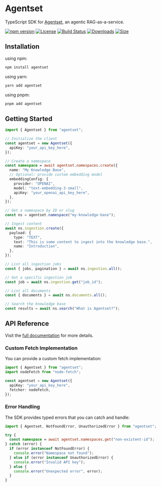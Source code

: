 # Agentset

TypeScript SDK for [Agentset](https://agentset.ai), an agentic RAG-as-a-service.

[![npm version][npm-badge]][npm]
[![License][license-badge]][license]
[![Build Status][build-badge]][build]
[![Downloads][downloads-badge]][npm]
[![Size][size-badge]][npm]

## Installation

using npm:

```sh
npm install agentset
```

using yarn:

```sh
yarn add agentset
```

using pnpm:

```sh
pnpm add agentset
```

## Getting Started

```typescript
import { Agentset } from "agentset";

// Initialize the client
const agentset = new Agentset({
  apiKey: "your_api_key_here",
});

// Create a namespace
const namespace = await agentset.namespaces.create({
  name: "My Knowledge Base",
  // Optional: provide custom embedding model
  embeddingConfig: {
    provider: "OPENAI",
    model: "text-embedding-3-small",
    apiKey: "your_openai_api_key_here",
  },
});

// Get a namespace by ID or slug
const ns = agentset.namespace("my-knowledge-base");

// Ingest content
await ns.ingestion.create({
  payload: {
    type: "TEXT",
    text: "This is some content to ingest into the knowledge base.",
    name: "Introduction",
  },
});

// List all ingestion jobs
const { jobs, pagination } = await ns.ingestion.all();

// Get a specific ingestion job
const job = await ns.ingestion.get("job_id");

// List all documents
const { documents } = await ns.documents.all();

// Search the knowledge base
const results = await ns.search("What is Agentset?");
```

## API Reference

Visit the [full documentation](https://docs.agentset.ai) for more details.

### Custom Fetch Implementation

You can provide a custom fetch implementation:

```typescript
import { Agentset } from "agentset";
import nodeFetch from "node-fetch";

const agentset = new Agentset({
  apiKey: "your_api_key_here",
  fetcher: nodeFetch,
});
```

### Error Handling

The SDK provides typed errors that you can catch and handle:

```typescript
import { Agentset, NotFoundError, UnauthorizedError } from "agentset";

try {
  const namespace = await agentset.namespaces.get("non-existent-id");
} catch (error) {
  if (error instanceof NotFoundError) {
    console.error("Namespace not found");
  } else if (error instanceof UnauthorizedError) {
    console.error("Invalid API key");
  } else {
    console.error("Unexpected error", error);
  }
}
```

<!-- Links -->

[docs]: https://docs.agentset.ai/
[build-badge]: https://github.com/agentset-ai/agentset-ts/actions/workflows/release.yml/badge.svg
[build]: https://github.com/agentset-ai/agentset-ts/actions/workflows/release.yml
[license-badge]: https://badgen.net/github/license/agentset-ai/agentset-ts
[license]: https://github.com/agentset-ai/agentset-ts/blob/main/LICENSE
[npm]: https://www.npmjs.com/package/agentset
[npm-badge]: https://badgen.net/npm/v/agentset
[downloads-badge]: https://img.shields.io/npm/dm/agentset.svg
[size-badge]: https://badgen.net/packagephobia/publish/agentset

